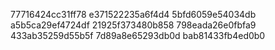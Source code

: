 77716424cc31ff78
e371522235a6f4d4
5bfd6059e54034db
a5b5ca29ef4724df
21925f373480b858
798eada26e0fbfa9
433ab35259d55b5f
7d89a8e65293db0d
bab81433fb4ed0b0
